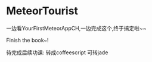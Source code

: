 MeteorTourist
=============
一边看YourFirstMeteorAppCH,一边完成这个,终于搞定啦~~

Finish the book~!

待完成后续功课:
转成coffeescript 
可转jade
